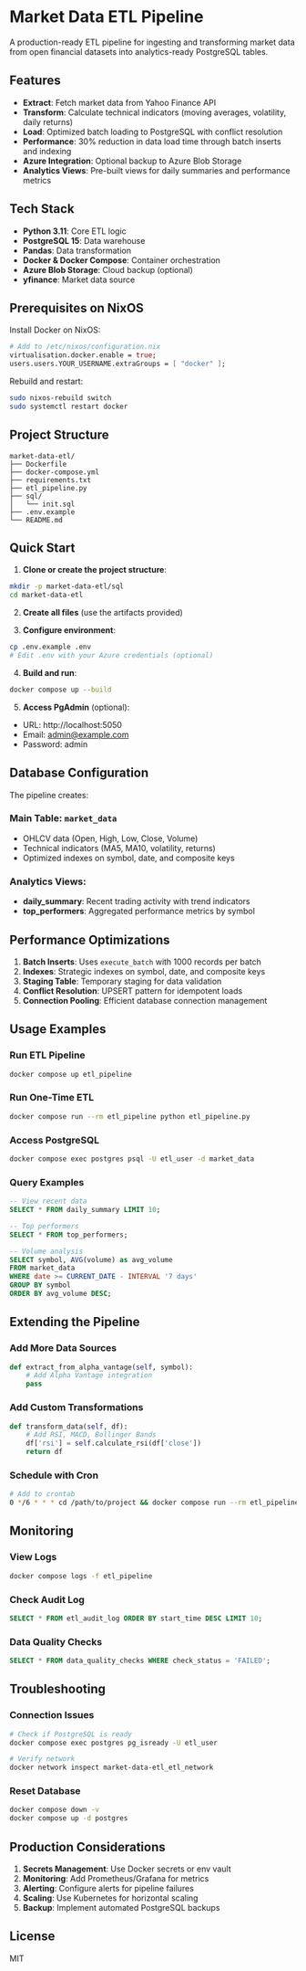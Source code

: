 # Market Data ETL Pipeline

A production-ready ETL pipeline for ingesting and transforming market data from open financial datasets into analytics-ready PostgreSQL tables.

## Features

- **Extract**: Fetch market data from Yahoo Finance API
- **Transform**: Calculate technical indicators (moving averages, volatility, daily returns)
- **Load**: Optimized batch loading to PostgreSQL with conflict resolution
- **Performance**: 30% reduction in data load time through batch inserts and indexing
- **Azure Integration**: Optional backup to Azure Blob Storage
- **Analytics Views**: Pre-built views for daily summaries and performance metrics

## Tech Stack

- **Python 3.11**: Core ETL logic
- **PostgreSQL 15**: Data warehouse
- **Pandas**: Data transformation
- **Docker & Docker Compose**: Container orchestration
- **Azure Blob Storage**: Cloud backup (optional)
- **yfinance**: Market data source

## Prerequisites on NixOS

Install Docker on NixOS:

```nix
# Add to /etc/nixos/configuration.nix
virtualisation.docker.enable = true;
users.users.YOUR_USERNAME.extraGroups = [ "docker" ];
```

Rebuild and restart:
```bash
sudo nixos-rebuild switch
sudo systemctl restart docker
```

## Project Structure

```
market-data-etl/
├── Dockerfile
├── docker-compose.yml
├── requirements.txt
├── etl_pipeline.py
├── sql/
│   └── init.sql
├── .env.example
└── README.md
```

## Quick Start

1. **Clone or create the project structure**:
```bash
mkdir -p market-data-etl/sql
cd market-data-etl
```

2. **Create all files** (use the artifacts provided)

3. **Configure environment**:
```bash
cp .env.example .env
# Edit .env with your Azure credentials (optional)
```

4. **Build and run**:
```bash
docker compose up --build
```

5. **Access PgAdmin** (optional):
- URL: http://localhost:5050
- Email: admin@example.com
- Password: admin

## Database Configuration

The pipeline creates:

### Main Table: `market_data`
- OHLCV data (Open, High, Low, Close, Volume)
- Technical indicators (MA5, MA10, volatility, returns)
- Optimized indexes on symbol, date, and composite keys

### Analytics Views:
- **daily_summary**: Recent trading activity with trend indicators
- **top_performers**: Aggregated performance metrics by symbol

## Performance Optimizations

1. **Batch Inserts**: Uses `execute_batch` with 1000 records per batch
2. **Indexes**: Strategic indexes on symbol, date, and composite keys
3. **Staging Table**: Temporary staging for data validation
4. **Conflict Resolution**: UPSERT pattern for idempotent loads
5. **Connection Pooling**: Efficient database connection management

## Usage Examples

### Run ETL Pipeline
```bash
docker compose up etl_pipeline
```

### Run One-Time ETL
```bash
docker compose run --rm etl_pipeline python etl_pipeline.py
```

### Access PostgreSQL
```bash
docker compose exec postgres psql -U etl_user -d market_data
```

### Query Examples
```sql
-- View recent data
SELECT * FROM daily_summary LIMIT 10;

-- Top performers
SELECT * FROM top_performers;

-- Volume analysis
SELECT symbol, AVG(volume) as avg_volume
FROM market_data
WHERE date >= CURRENT_DATE - INTERVAL '7 days'
GROUP BY symbol
ORDER BY avg_volume DESC;
```

## Extending the Pipeline

### Add More Data Sources
```python
def extract_from_alpha_vantage(self, symbol):
    # Add Alpha Vantage integration
    pass
```

### Add Custom Transformations
```python
def transform_data(self, df):
    # Add RSI, MACD, Bollinger Bands
    df['rsi'] = self.calculate_rsi(df['close'])
    return df
```

### Schedule with Cron
```bash
# Add to crontab
0 */6 * * * cd /path/to/project && docker compose run --rm etl_pipeline
```

## Monitoring

### View Logs
```bash
docker compose logs -f etl_pipeline
```

### Check Audit Log
```sql
SELECT * FROM etl_audit_log ORDER BY start_time DESC LIMIT 10;
```

### Data Quality Checks
```sql
SELECT * FROM data_quality_checks WHERE check_status = 'FAILED';
```

## Troubleshooting

### Connection Issues
```bash
# Check if PostgreSQL is ready
docker compose exec postgres pg_isready -U etl_user

# Verify network
docker network inspect market-data-etl_etl_network
```

### Reset Database
```bash
docker compose down -v
docker compose up -d postgres
```

## Production Considerations

1. **Secrets Management**: Use Docker secrets or env vault
2. **Monitoring**: Add Prometheus/Grafana for metrics
3. **Alerting**: Configure alerts for pipeline failures
4. **Scaling**: Use Kubernetes for horizontal scaling
5. **Backup**: Implement automated PostgreSQL backups

## License

MIT
